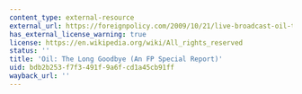 ```yaml
---
content_type: external-resource
external_url: https://foreignpolicy.com/2009/10/21/live-broadcast-oil-the-long-goodbye/
has_external_license_warning: true
license: https://en.wikipedia.org/wiki/All_rights_reserved
status: ''
title: 'Oil: The Long Goodbye (An FP Special Report)'
uid: bdb2b253-f7f3-491f-9a6f-cd1a45cb91ff
wayback_url: ''
---
```

